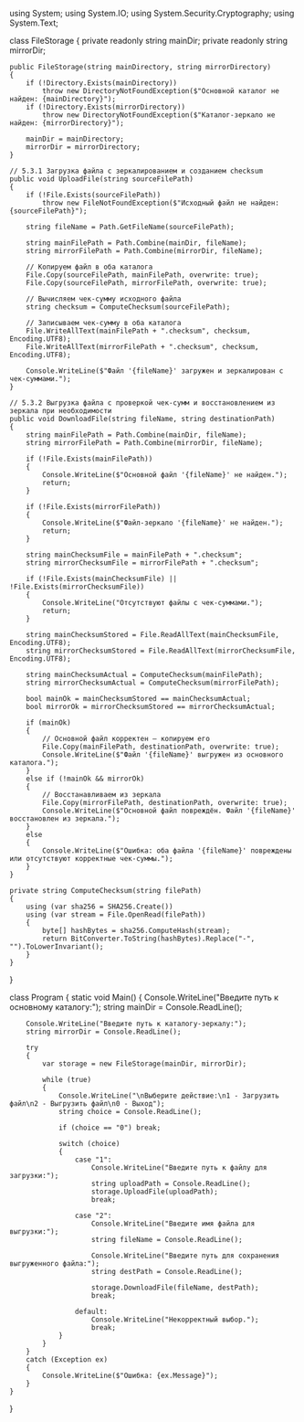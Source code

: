 using System;
using System.IO;
using System.Security.Cryptography;
using System.Text;

class FileStorage
{
    private readonly string mainDir;
    private readonly string mirrorDir;

    public FileStorage(string mainDirectory, string mirrorDirectory)
    {
        if (!Directory.Exists(mainDirectory))
            throw new DirectoryNotFoundException($"Основной каталог не найден: {mainDirectory}");
        if (!Directory.Exists(mirrorDirectory))
            throw new DirectoryNotFoundException($"Каталог-зеркало не найден: {mirrorDirectory}");

        mainDir = mainDirectory;
        mirrorDir = mirrorDirectory;
    }

    // 5.3.1 Загрузка файла с зеркалированием и созданием checksum
    public void UploadFile(string sourceFilePath)
    {
        if (!File.Exists(sourceFilePath))
            throw new FileNotFoundException($"Исходный файл не найден: {sourceFilePath}");

        string fileName = Path.GetFileName(sourceFilePath);

        string mainFilePath = Path.Combine(mainDir, fileName);
        string mirrorFilePath = Path.Combine(mirrorDir, fileName);

        // Копируем файл в оба каталога
        File.Copy(sourceFilePath, mainFilePath, overwrite: true);
        File.Copy(sourceFilePath, mirrorFilePath, overwrite: true);

        // Вычисляем чек-сумму исходного файла
        string checksum = ComputeChecksum(sourceFilePath);

        // Записываем чек-сумму в оба каталога
        File.WriteAllText(mainFilePath + ".checksum", checksum, Encoding.UTF8);
        File.WriteAllText(mirrorFilePath + ".checksum", checksum, Encoding.UTF8);

        Console.WriteLine($"Файл '{fileName}' загружен и зеркалирован с чек-суммами.");
    }

    // 5.3.2 Выгрузка файла с проверкой чек-сумм и восстановлением из зеркала при необходимости
    public void DownloadFile(string fileName, string destinationPath)
    {
        string mainFilePath = Path.Combine(mainDir, fileName);
        string mirrorFilePath = Path.Combine(mirrorDir, fileName);

        if (!File.Exists(mainFilePath))
        {
            Console.WriteLine($"Основной файл '{fileName}' не найден.");
            return;
        }

        if (!File.Exists(mirrorFilePath))
        {
            Console.WriteLine($"Файл-зеркало '{fileName}' не найден.");
            return;
        }

        string mainChecksumFile = mainFilePath + ".checksum";
        string mirrorChecksumFile = mirrorFilePath + ".checksum";

        if (!File.Exists(mainChecksumFile) || !File.Exists(mirrorChecksumFile))
        {
            Console.WriteLine("Отсутствуют файлы с чек-суммами.");
            return;
        }

        string mainChecksumStored = File.ReadAllText(mainChecksumFile, Encoding.UTF8);
        string mirrorChecksumStored = File.ReadAllText(mirrorChecksumFile, Encoding.UTF8);

        string mainChecksumActual = ComputeChecksum(mainFilePath);
        string mirrorChecksumActual = ComputeChecksum(mirrorFilePath);

        bool mainOk = mainChecksumStored == mainChecksumActual;
        bool mirrorOk = mirrorChecksumStored == mirrorChecksumActual;

        if (mainOk)
        {
            // Основной файл корректен — копируем его
            File.Copy(mainFilePath, destinationPath, overwrite: true);
            Console.WriteLine($"Файл '{fileName}' выгружен из основного каталога.");
        }
        else if (!mainOk && mirrorOk)
        {
            // Восстанавливаем из зеркала
            File.Copy(mirrorFilePath, destinationPath, overwrite: true);
            Console.WriteLine($"Основной файл повреждён. Файл '{fileName}' восстановлен из зеркала.");
        }
        else
        {
            Console.WriteLine($"Ошибка: оба файла '{fileName}' повреждены или отсутствуют корректные чек-суммы.");
        }
    }

    private string ComputeChecksum(string filePath)
    {
        using (var sha256 = SHA256.Create())
        using (var stream = File.OpenRead(filePath))
        {
            byte[] hashBytes = sha256.ComputeHash(stream);
            return BitConverter.ToString(hashBytes).Replace("-", "").ToLowerInvariant();
        }
    }
}

class Program
{
    static void Main()
    {
        Console.WriteLine("Введите путь к основному каталогу:");
        string mainDir = Console.ReadLine();

        Console.WriteLine("Введите путь к каталогу-зеркалу:");
        string mirrorDir = Console.ReadLine();

        try
        {
            var storage = new FileStorage(mainDir, mirrorDir);

            while (true)
            {
                Console.WriteLine("\nВыберите действие:\n1 - Загрузить файл\n2 - Выгрузить файл\n0 - Выход");
                string choice = Console.ReadLine();

                if (choice == "0") break;

                switch (choice)
                {
                    case "1":
                        Console.WriteLine("Введите путь к файлу для загрузки:");
                        string uploadPath = Console.ReadLine();
                        storage.UploadFile(uploadPath);
                        break;

                    case "2":
                        Console.WriteLine("Введите имя файла для выгрузки:");
                        string fileName = Console.ReadLine();

                        Console.WriteLine("Введите путь для сохранения выгруженного файла:");
                        string destPath = Console.ReadLine();

                        storage.DownloadFile(fileName, destPath);
                        break;

                    default:
                        Console.WriteLine("Некорректный выбор.");
                        break;
                }
            }
        }
        catch (Exception ex)
        {
            Console.WriteLine($"Ошибка: {ex.Message}");
        }
    }
}

